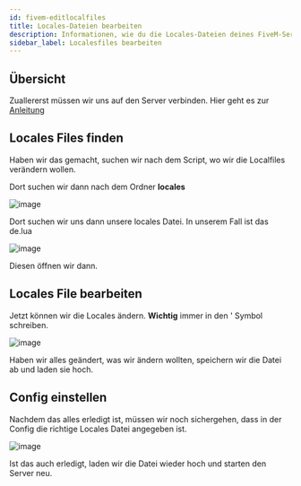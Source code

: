 ```yaml
---
id: fivem-editlocalfiles
title: Locales-Dateien bearbeiten
description: Informationen, wie du die Locales-Dateien deines FiveM-Server von ZAP-Hosting editieren kannst - ZAP-Hosting.com Dokumentation
sidebar_label: Localesfiles bearbeiten
---
```


## Übersicht

Zuallererst müssen wir uns auf den Server verbinden. Hier geht es zur [Anleitung](gameserver-ftpaccess.md)

## Locales Files finden
Haben wir das gemacht, suchen wir nach dem Script, wo wir die Localfiles verändern wollen.

Dort suchen wir dann nach dem Ordner **locales**

![image](https://user-images.githubusercontent.com/26007280/189978114-e78cdd71-0247-45a3-8588-b73e1509d70e.png)

Dort suchen wir uns dann unsere locales Datei. In unserem Fall ist das de.lua

![image](https://user-images.githubusercontent.com/26007280/189978135-f8d47185-7a39-4b3b-a27f-0c2bf7766947.png)

Diesen öffnen wir dann.

## Locales File bearbeiten

Jetzt können wir die Locales ändern. **Wichtig** immer in den ' Symbol schreiben.

![image](https://user-images.githubusercontent.com/26007280/189978157-95cb0045-a19d-496b-916f-4d22499cf7df.png)

Haben wir alles geändert, was wir ändern wollten, speichern wir die Datei ab und laden sie hoch.

## Config einstellen

Nachdem das alles erledigt ist, müssen wir noch sichergehen, dass in der Config die richtige Locales Datei angegeben ist.

![image](https://user-images.githubusercontent.com/26007280/189978178-e09e095e-ee46-40ad-a97c-e185266811e4.png)

Ist das auch erledigt, laden wir die Datei wieder hoch und starten den Server neu.
